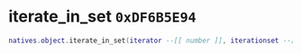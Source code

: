 # iterate_in_set `0xDF6B5E94`

```lua
natives.object.iterate_in_set(iterator --[[ number ]], iterationset --[[ number ]])
```